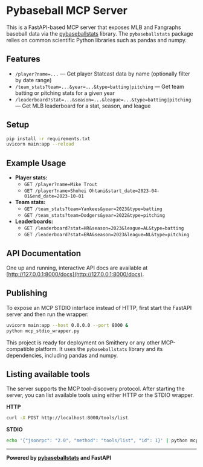 # Pybaseball MCP Server


This is a FastAPI-based MCP server that exposes MLB and Fangraphs baseball data via the [pybaseballstats](https://pypi.org/project/pybaseballstats/) library.
The `pybaseballstats` package relies on common scientific Python libraries such as pandas and numpy.

## Features
- `/player?name=...` — Get player Statcast data by name (optionally filter by date range)
- `/team_stats?team=...&year=...&type=batting|pitching` — Get team batting or pitching stats for a given year
- `/leaderboard?stat=...&season=...&league=...&type=batting|pitching` — Get MLB leaderboard for a stat, season, and league

## Setup
```bash
pip install -r requirements.txt
uvicorn main:app --reload
```

## Example Usage
- **Player stats:**
  - `GET /player?name=Mike Trout`
  - `GET /player?name=Shohei Ohtani&start_date=2023-04-01&end_date=2023-10-01`
- **Team stats:**
  - `GET /team_stats?team=Yankees&year=2023&type=batting`
  - `GET /team_stats?team=Dodgers&year=2022&type=pitching`
- **Leaderboards:**
  - `GET /leaderboard?stat=HR&season=2023&league=AL&type=batting`
  - `GET /leaderboard?stat=ERA&season=2023&league=NL&type=pitching`

## API Documentation
One up and running, interactive API docs are available at [http://127.0.0.1:8000/docs](http://127.0.0.1:8000/docs).

## Publishing
To expose an MCP STDIO interface instead of HTTP, first start the FastAPI server and then run the wrapper:
```bash
uvicorn main:app --host 0.0.0.0 --port 8000 &
python mcp_stdio_wrapper.py
```

This project is ready for deployment on Smithery or any other MCP-compatible platform. It uses the `pybaseballstats` library and its dependencies, including pandas and numpy.

## Listing available tools
The server supports the MCP tool-discovery protocol. After starting the server, you can list available tools using either HTTP or the STDIO wrapper.

**HTTP**
```bash
curl -X POST http://localhost:8000/tools/list
```

**STDIO**
```bash
echo '{"jsonrpc": "2.0", "method": "tools/list", "id": 1}' | python mcp_stdio_wrapper.py
```


---

**Powered by [pybaseballstats](https://pypi.org/project/pybaseballstats/) and FastAPI**
